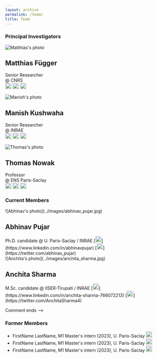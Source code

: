 ```yaml
---
layout: archive
permalink: /team/
title: Team
---
```


<h3 style="clear: left">Principal Investigators</h3>

<div class="tiles">

<div class="tile" markdown="1">

  ![Matthias's photo](https://dreamy.run/images/matthias.jpg)

  <h2 class="post-title">Matthias Függer</h2>

  Senior Researcher  
  @ CNRS  
  [<img alt="Personal Page" width="20px" src="../images/icons/icon-personalpage.png"/>](http://www.lsv.fr/~mfuegger/) 
  [<img alt="LinkedIn" width="20px" src="../images/icons/icon-linkedin.svg"/>](https://www.linkedin.com/in/matthias-fuegger) 
  [<img alt="Twitter" width="20px" src="../images/icons/icon-twitter.svg"/>](https://twitter.com/MatthiasFue)

</div><!-- /.tile -->

<div class="tile" markdown="1">

  ![Manish's photo](../images/manish_kushwaha.jpg)

  <h2 class="post-title">Manish Kushwaha</h2>

  Senior Researcher  
  @ INRAE  
  [<img alt="Personal Page" width="20px" src="../images/icons/icon-personalpage.png"/>](https://manishkushwaha.net/) 
  [<img alt="LinkedIn" width="20px" src="../images/icons/icon-linkedin.svg"/>](https://www.linkedin.com/in/kushwahamanish) 
  [<img alt="Twitter" width="20px" src="../images/icons/icon-twitter.svg"/>](https://twitter.com/manishmicrobe)

</div><!-- /.tile -->

<div class="tile" markdown="1">

  ![Thomas's photo](https://dreamy.run/images/thomas.jpg)

  <h2 class="post-title">Thomas Nowak</h2>

  Professor  
  @ ENS Paris-Saclay  
  [<img alt="Personal Page" width="20px" src="../images/icons/icon-personalpage.png"/>](https://www.thomasnowak.net/) 
  [<img alt="LinkedIn" width="20px" src="../images/icons/icon-linkedin.svg"/>](https://www.linkedin.com/in/nowathom) 
  [<img alt="Twitter" width="20px" src="../images/icons/icon-twitter.svg"/>](https://twitter.com/nowathom)

</div><!-- /.tile -->


</div><!-- /.tiles -->

<h3 style="clear: left">Current Members</h3>

<div class="tiles">

<div class="tile" markdown="1">
  ![Abhinav's photo](../images/abhinav_pujar.jpg)
  <h2 class="post-title">Abhinav Pujar</h2>
  Ph.D. candidate  
  @ U. Paris-Saclay / INRAE  
  [<img alt="LinkedIn" width="20px" src="../images/icons/icon-linkedin.svg"/>](https://www.linkedin.com/in/abhinavpujar) 
  [<img alt="Twitter" width="20px" src="../images/icons/icon-twitter.svg"/>](https://twitter.com/abhinav_pujar)
</div><!-- /.tile -->

<div class="tile" markdown="1">
  ![Anchita's photo](../images/anchita_sharma.jpg)
  <h2 class="post-title">Anchita Sharma</h2>
  M.Sc. candidate  
  @ IISER-Tirupati / INRAE  
  [<img alt="LinkedIn" width="20px" src="../images/icons/icon-linkedin.svg"/>](https://www.linkedin.com/in/anchita-sharma-766072213) 
  [<img alt="Twitter" width="20px" src="../images/icons/icon-twitter.svg"/>](https://twitter.com/AnchitaSharma4)
</div><!-- /.tile -->

<!--- Comment starts
<div class="tile" markdown="1">
  ![Student's photo](../images/student.jpg)
  <h2 class="post-title">Student Name</h2>
  Student Position @ Student Institute
  [LinkedIn](https://www.linkedin.com/in/abcd)
  [Twitter](https://twitter.com/abcd)
</div><!-- /.tile -->
Comment ends -->

</div><!-- /.tiles -->

<h3 style="clear: left">Former Members</h3>

  * FirstName LastName, M1 Master's intern (2023), U. Paris-Saclay [<img alt="LinkedIn" width="20px" src="../images/icons/icon-linkedin.svg"/>](https://www.linkedin.com/in/id)
  * FirstName LastName, M1 Master's intern (2023), U. Paris-Saclay [<img alt="LinkedIn" width="20px" src="../images/icons/icon-linkedin.svg"/>](https://www.linkedin.com/in/id)
  * FirstName LastName, M1 Master's intern (2023), U. Paris-Saclay [<img alt="LinkedIn" width="20px" src="../images/icons/icon-linkedin.svg"/>](https://www.linkedin.com/in/id)

  


